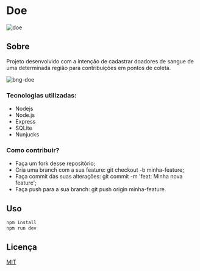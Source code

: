 # Doe

![doe](https://user-images.githubusercontent.com/60331806/87417258-428cfb00-c5a6-11ea-9a5e-45da7875a6f1.png)

## Sobre
Projeto desenvolvido com a intenção de cadastrar doadores de sangue de uma determinada região para contribuições em pontos de coleta. 


![bng-doe](https://user-images.githubusercontent.com/60331806/87417291-4caef980-c5a6-11ea-969f-f84905536ed7.png)



### Tecnologias utilizadas:
- Nodejs
- Node.js
- Express
- SQLite
- Nunjucks

### Como contribuir?

- Faça um fork desse repositório;
- Cria uma branch com a sua feature: git checkout -b minha-feature;
- Faça commit das suas alterações: git commit -m 'feat: Minha nova feature';
- Faça push para a sua branch: git push origin minha-feature.

## Uso

```python
npm install
npm run dev
```

## Licença
[MIT](https://choosealicense.com/licenses/mit/)

